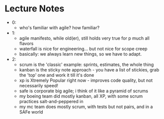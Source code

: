 # Lecture Notes

* 0:
  * who's familiar with agile? how familiar?
* 1:
  * agile manifesto, while old(er), still holds very true for p much all flavors
  * waterfall is nice for engineering... but not nice for scope creep
  * basically: we always learn new things, so we have to adapt.
* 2:
  * scrum is the 'classic' example: sprints, estimates, the whole thing
  * kanban is the sticky note approach - you have a list of stickies, grab the 'top' one and work it till it's done
  * xp is Xtremely Popular right now - improves code quality, but not necessarily speed!
  * safe is corporate big agile; i think of it like a pyramid of scrums
  * my boeing team did mostly kanban, all XP, with some scrum practices salt-and-peppered in
  * my mc team does mostly scrum, with tests but not pairs, and in a SAFe world
